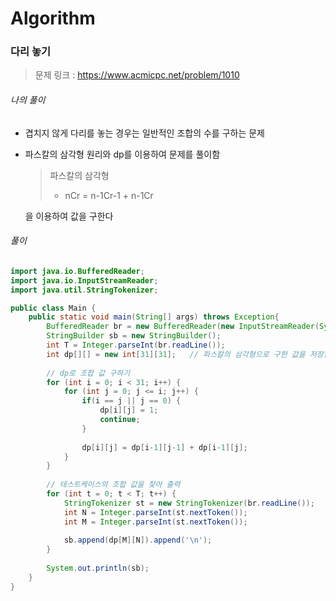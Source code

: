 # Algorithm

### 다리 놓기

> 문제 링크 : https://www.acmicpc.net/problem/1010



###### 나의 풀이

* 겹치지 않게 다리를 놓는 경우는 일반적인 조합의 수를 구하는 문제

* 파스칼의 삼각형 원리와 dp를 이용하여 문제를 풀이함

  > 파스칼의 삼각형
  >
  > * nCr = n-1Cr-1 + n-1Cr

  을 이용하여 값을 구한다





###### 풀이

~~~java
import java.io.BufferedReader;
import java.io.InputStreamReader;
import java.util.StringTokenizer;

public class Main {
	public static void main(String[] args) throws Exception{
		BufferedReader br = new BufferedReader(new InputStreamReader(System.in));
		StringBuilder sb = new StringBuilder();
		int T = Integer.parseInt(br.readLine());
		int dp[][] = new int[31][31];	// 파스칼의 삼각형으로 구한 값을 저장할 배열
		
        // dp로 조합 값 구하기
		for (int i = 0; i < 31; i++) {
			for (int j = 0; j <= i; j++) {
				if(i == j || j == 0) {
					dp[i][j] = 1;
					continue;
				}
				
				dp[i][j] = dp[i-1][j-1] + dp[i-1][j];
			}
		}
		
        // 테스트케이스의 조합 값을 찾아 출력
		for (int t = 0; t < T; t++) {
			StringTokenizer st = new StringTokenizer(br.readLine());
			int N = Integer.parseInt(st.nextToken());
			int M = Integer.parseInt(st.nextToken());
			
			sb.append(dp[M][N]).append('\n');
		}
		
		System.out.println(sb);
	}
}
~~~